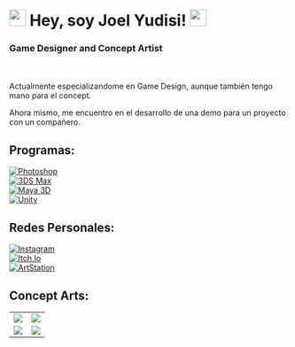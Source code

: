 # <a href= "https://www.instagram.com/maybstudios/?igshid=YmMyMTA2M2Y%3D"><img src="https://static.wikia.nocookie.net/tatsufannon/images/7/77/300px-Mangekyou_Sharingan_Kakashisv.png/revision/latest?cb=20110608155907&path-prefix=es" width=30></a> Hey, soy Joel Yudisi! <a href= "https://www.instagram.com/maybstudios/?igshid=YmMyMTA2M2Y%3D"><img src="https://static.wikia.nocookie.net/tatsufannon/images/7/77/300px-Mangekyou_Sharingan_Kakashisv.png/revision/latest?cb=20110608155907&path-prefix=es" width=30></a>
### Game Designer and Concept Artist
<br>
<br>
Actualmente especializandome en Game Design, aunque también tengo mano para el concept. <br>

Ahora mismo, me encuentro en el desarrollo de una demo para un proyecto con un compañero.



## Programas:
[![Photoshop](https://img.shields.io/badge/Photoshop-FFFFFF?style=for-the-badge&logo=Adobe&logoColor=white&labelColor=E4405F)](https://www.adobe.com/es/)
<br>
[![3DS Max](https://img.shields.io/badge/3DMax-FFFFFF?style=for-the-badge&logo=Autodesk&logoColor=white&labelColor=E4405F)](https://www.autodesk.es/products/3ds-max/overview?term=1-YEAR&tab=subscription)
<br>
[![Maya 3D](https://img.shields.io/badge/Maya3D-FFFFFF?style=for-the-badge&logo=Autodesk&logoColor=white&labelColor=E4405F)](https://www.autodesk.es/products/maya/overview?us_oa=dotcom-us&us_si=1133f416-fae0-45a5-9ae6-7c479ef3dcb3&us_st=Maya&us_pt=Maya&term=1-YEAR&tab=subscription&plc=MAYA)
<br>
[![Unity](https://img.shields.io/badge/Unity-FFFFFF?style=for-the-badge&logo=Unity&logoColor=white&labelColor=E4405F)]([https://www.adobe.com/es/](https://unity.com/es/download))

## Redes Personales:
[![Instagram](https://img.shields.io/badge/Instagram-FFFFFF?style=for-the-badge&logo=Instagram&logoColor=white&labelColor=E4405F)](https://www.instagram.com/jowelyudisi)
<br>
[![Itch.Io](https://img.shields.io/badge/Itch.io-1CAAD9?style=for-the-badge&logo=Instagram&logoColor=white&labelColor=005F9E)](https://obitojowel.itch.io/)
<br>
[![ArtStation](https://img.shields.io/badge/Artstation-AAAAAA?style=for-the-badge&logo=Instagram&logoColor=white&labelColor=000000)](https://www.artstation.com/joelyudisi7)


## Concept Arts:
<table style="width:100%">
  <tr>
  <td>
    <a href="https://www.artstation.com/joelyudisi7">
      <img src="https://cdnb.artstation.com/p/assets/images/images/047/515/629/large/joel-yudisi-obito-joelyudisi.jpg?1647791673")
           </td>
  <td>
    <a href="https://www.artstation.com/joelyudisi7">
      <img src="https://cdnb.artstation.com/p/assets/images/images/046/543/987/large/joel-yudisi-obito-greyscale-done-1.jpg?1645380778")
           </td>
           </tr>
  <tr>
  <td>
    <a href="https://www.artstation.com/joelyudisi7">
      <img src="https://cdna.artstation.com/p/assets/images/images/050/240/740/original/joel-yudisi-obito-t4joelyudisi.gif?1654392544")
           </td>
  <td>
    <a href="https://www.artstation.com/joelyudisi7">
      <img src="https://cdnb.artstation.com/p/assets/images/images/043/845/483/large/joel-yudisi-posion-terminada.jpg?1638402273")
           </td>
           </tr>
           
